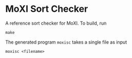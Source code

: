 # MoXI Sort Checker

A reference sort checker for MoXI. To build, run

    make

The generated program `moxisc` takes a single file as input

    moxisc <filename>
